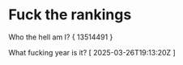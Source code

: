 # Fuck the rankings

Who the hell am I?
{ 13514491 }

What fucking year is it?
[ 2025-03-26T19:13:20Z ]
